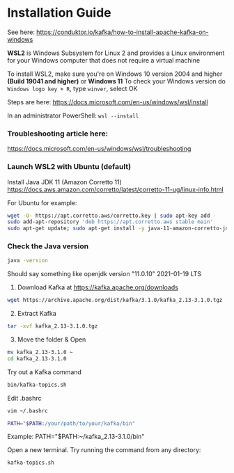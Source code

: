 # Installation Guide
See here: https://conduktor.io/kafka/how-to-install-apache-kafka-on-windows

**WSL2** is Windows Subsystem for Linux 2 and provides a Linux environment for your Windows computer that does not require a virtual machine

To install WSL2, make sure you're on Windows 10 version 2004 and higher **(Build 19041 and higher)** or **Windows 11** To check your Windows version do ```Windows logo key + R```, type ```winver```, select OK

Steps are here: https://docs.microsoft.com/en-us/windows/wsl/install 

In an administrator PowerShell:
```wsl --install```

### Troubleshooting article here: 
https://docs.microsoft.com/en-us/windows/wsl/troubleshooting

### Launch WSL2 with Ubuntu (default)

Install Java JDK 11 (Amazon Corretto 11)
https://docs.aws.amazon.com/corretto/latest/corretto-11-ug/linux-info.html

For Ubuntu for example: 
```bash
wget -O- https://apt.corretto.aws/corretto.key | sudo apt-key add - 
sudo add-apt-repository 'deb https://apt.corretto.aws stable main'
sudo apt-get update; sudo apt-get install -y java-11-amazon-corretto-jdk
```
### Check the Java version
```bash 
java -version 
```
Should say something like openjdk version "11.0.10" 2021-01-19 LTS

 1. Download Kafka at https://kafka.apache.org/downloads
```bash
wget https://archive.apache.org/dist/kafka/3.1.0/kafka_2.13-3.1.0.tgz
```
2. Extract Kafka
```bash
tar -xvf kafka_2.13-3.1.0.tgz
```

3. Move the folder & Open
```bash 
mv kafka_2.13-3.1.0 ~
cd kafka_2.13-3.1.0
```

Try out a Kafka command
```bash
bin/kafka-topics.sh
```

Edit .bashrc
```bash
vim ~/.bashrc
```
```bash
PATH="$PATH:/your/path/to/your/kafka/bin"
```
Example: PATH="$PATH:~/kafka_2.13-3.1.0/bin"

Open a new terminal. Try running the command from any directory:
```bash
kafka-topics.sh
```
